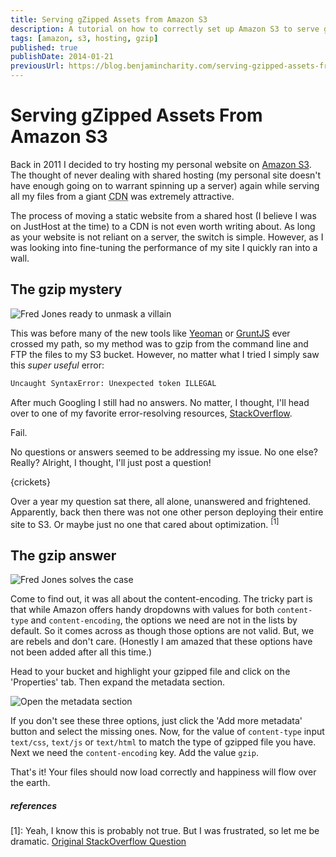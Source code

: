```yaml
---
title: Serving gZipped Assets from Amazon S3
description: A tutorial on how to correctly set up Amazon S3 to serve gZipped, static assets.
tags: [amazon, s3, hosting, gzip]
published: true
publishDate: 2014-01-21
previousUrl: https://blog.benjamincharity.com/serving-gzipped-assets-from-amazon-s3/
---
```


# Serving gZipped Assets From Amazon S3

Back in 2011 I decided to try hosting my personal website on [Amazon S3][aws]. The thought of never dealing with 
shared hosting (my personal site doesn't have enough going on to warrant spinning up a server) again while serving 
all my files from a giant <abbr title="Content Delivery Network">CDN</abbr> was extremely attractive.

The process of moving a static website from a shared host (I believe I was on JustHost at the time) to a CDN is not 
even worth writing about. As long as your website is not reliant on a server, the switch is simple. However, as I 
was looking into fine-tuning the performance of my site I quickly ran into a wall.

## The gzip mystery

![Fred Jones ready to unmask a villain](https://blog.benjamincharity.com/content/images/2014/Jan/unmasking.jpg)

This was before many of the new tools like [Yeoman][yeoman] or [GruntJS][grunt] ever crossed my path, so my method 
was to gzip from the command line and FTP the files to my S3 bucket. However, no matter what I tried I simply saw 
this *super useful* error:

```bash
Uncaught SyntaxError: Unexpected token ILLEGAL
```

After much Googling I still had no answers. No matter, I thought, I'll head over to one of my favorite 
error-resolving resources, [StackOverflow][so].

Fail.

No questions or answers seemed to be addressing my issue. No one else? Really? Alright, I thought, I'll just post a 
question!

{crickets}

Over a year my question sat there, all alone, unanswered and frightened. Apparently, back then there was not one 
other person deploying their entire site to S3. Or maybe just no one that cared about optimization. <sup>[1]</sup>


## The gzip answer

![Fred Jones solves the case](https://blog.benjamincharity.com/content/images/2014/Jan/unmasked.jpg)

Come to find out, it was all about the content-encoding. The tricky part is that while Amazon offers handy dropdowns 
with values for both `content-type` and `content-encoding`, the options we need are not in the lists by default. So 
it comes across as though those options are not valid. But, we are rebels and don't care. (Honestly I am amazed that 
these options have not been added after all this time.)

Head to your bucket and highlight your gzipped file and click on the 'Properties' tab. Then expand the metadata section.

![Open the metadata section](https://blog.benjamincharity.com/content/images/2014/Jan/metadata.jpg)

If you don't see these three options, just click the 'Add more metadata' button and select the missing ones. Now, 
for the value of `content-type` input `text/css`, `text/js` or `text/html` to match the type of gzipped file you 
have. Next we need the `content-encoding` key. Add the value `gzip`.

That's it! Your files should now load correctly and happiness will flow over the earth.

##### references

[1]: Yeah, I know this is probably not true. But I was frustrated, so let me be dramatic. [Original StackOverflow 
Question][so-question]


[aws]: http://aws.amazon.com/s3/
"Amazon S3"
[grunt]: http://gruntjs.com/
"GruntJS"
[yeoman]: http://yeoman.io/
"Yeoman"
[so]: http://stackoverflow.com
"StackOverflow"
[so-question]: http://stackoverflow.com/questions/8080824/how-to-serve-gzipped-assets-from-amazon-s3/15117310#15117310
"How to serve gzipped assets from Amazon S3"
